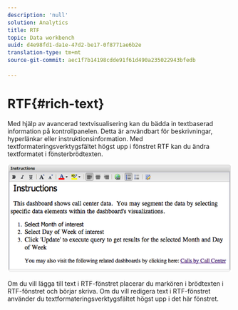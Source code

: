 ```yaml
---
description: 'null'
solution: Analytics
title: RTF
topic: Data workbench
uuid: d4e98fd1-da1e-47d2-be17-0f8771ae6b2e
translation-type: tm+mt
source-git-commit: aec1f7b14198cdde91f61d490a235022943bfedb

---
```



# RTF{#rich-text}

Med hjälp av avancerad textvisualisering kan du bädda in textbaserad information på kontrollpanelen. Detta är användbart för beskrivningar, hyperlänkar eller instruktionsinformation. Med textformateringsverktygsfältet högst upp i fönstret RTF kan du ändra textformatet i fönsterbrödtexten.

![](assets/rich_text.png)

Om du vill lägga till text i RTF-fönstret placerar du markören i brödtexten i RTF-fönstret och börjar skriva. Om du vill redigera text i RTF-fönstret använder du textformateringsverktygsfältet högst upp i det här fönstret.
